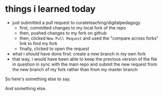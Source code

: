 # things i learned today

- just submitted a pull request to curateteaching/digitalpedagogy
	- first, committed changes to my local fork of the repo
	- then, pushed changes to my fork on github
	- then, clicked ```New Pull Request``` and used the "compare across forks" link to find my fork
	- finally, clicked to open the request
- what i *should* have done first: create a new branch in my own fork
- that way, i would have been able to keep the previous version of the file in question in sync with the main repo and submit the new request from the new branch of my fork rather than from my master branch

So here's something else to say.

And something else.
